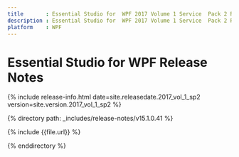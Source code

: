 ```yaml
---
title       : Essential Studio for  WPF 2017 Volume 1 Service  Pack 2 Release Notes
description : Essential Studio for  WPF 2017 Volume 1 Service  Pack 2 Release Notes
platform    : WPF
---
```


# Essential Studio for  WPF Release Notes 

{% include release-info.html date=site.releasedate.2017_vol_1_sp2 version=site.version.2017_vol_1_sp2 %} 

{% directory path: _includes/release-notes/v15.1.0.41 %}

{% include {{file.url}} %}

{% enddirectory %}